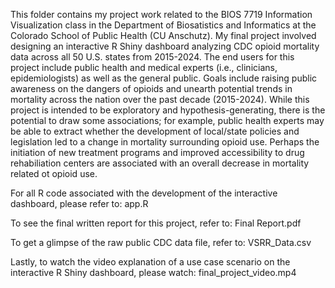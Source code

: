 This folder contains my project work related to the BIOS 7719 Information Visualization class in the Department of Biosatistics and Informatics at the Colorado School of Public Health (CU Anschutz). My final project involved designing an interactive R Shiny dashboard analyzing CDC opioid mortality data across all 50 U.S. states from 2015-2024. The end users for this project include public health  and medical experts (i.e., clinicians, epidemiologists) as well as the general public. Goals include raising public awareness on the dangers of opioids and unearth potential trends in mortality across the nation over the past decade (2015-2024). While this project is intended to be exploratory and hypothesis-generating, there is the potential to draw some associations; for example, public health experts may be able to extract whether the development of local/state policies and legislation led to a change in mortality surrounding opioid use. Perhaps the initiation of new treatment programs and improved accessibility to drug rehabiliation centers are associated with an overall decrease in mortality related ot opioid use. 

For all R code associated with the development of the interactive dashboard, please refer to: app.R

To see the final written report for this project, refer to: Final Report.pdf

To get a glimpse of the raw public CDC data file, refer to: VSRR_Data.csv

Lastly, to watch the video explanation of a use case scenario on the interactive R Shiny dashboard, please watch: final_project_video.mp4
